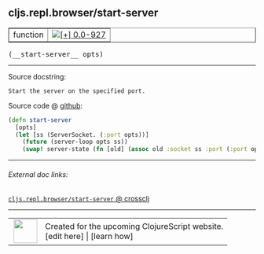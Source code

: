 ## cljs.repl.browser/start-server



 <table border="1">
<tr>
<td>function</td>
<td><a href="https://github.com/cljsinfo/cljs-api-docs/tree/0.0-927"><img valign="middle" alt="[+] 0.0-927" title="Added in 0.0-927" src="https://img.shields.io/badge/+-0.0--927-lightgrey.svg"></a> </td>
</tr>
</table>


 <samp>
(__start-server__ opts)<br>
</samp>

---





Source docstring:

```
Start the server on the specified port.
```


Source code @ [github](https://github.com/clojure/clojurescript/blob/r1211/src/clj/cljs/repl/browser.clj#L264-L269):

```clj
(defn start-server
  [opts]
  (let [ss (ServerSocket. (:port opts))]
    (future (server-loop opts ss))
    (swap! server-state (fn [old] (assoc old :socket ss :port (:port opts))))))
```

<!--
Repo - tag - source tree - lines:

 <pre>
clojurescript @ r1211
└── src
    └── clj
        └── cljs
            └── repl
                └── <ins>[browser.clj:264-269](https://github.com/clojure/clojurescript/blob/r1211/src/clj/cljs/repl/browser.clj#L264-L269)</ins>
</pre>

-->

---



###### External doc links:

[`cljs.repl.browser/start-server` @ crossclj](http://crossclj.info/fun/cljs.repl.browser/start-server.html)<br>

---

 <table>
<tr><td>
<img valign="middle" align="right" width="48px" src="http://i.imgur.com/Hi20huC.png">
</td><td>
Created for the upcoming ClojureScript website.<br>
[edit here] | [learn how]
</td></tr></table>

[edit here]:https://github.com/cljsinfo/cljs-api-docs/blob/master/cljsdoc/cljs.repl.browser_start-server.cljsdoc
[learn how]:https://github.com/cljsinfo/cljs-api-docs/wiki/cljsdoc-files

<!--

This information was too distracting to show to readers, but I'll leave it
commented here since it is helpful to:

- pretty-print the data used to generate this document
- and show how to retrieve that data



The API data for this symbol:

```clj
{:ns "cljs.repl.browser",
 :name "start-server",
 :signature ["[opts]"],
 :history [["+" "0.0-927"]],
 :type "function",
 :full-name-encode "cljs.repl.browser_start-server",
 :source {:code "(defn start-server\n  [opts]\n  (let [ss (ServerSocket. (:port opts))]\n    (future (server-loop opts ss))\n    (swap! server-state (fn [old] (assoc old :socket ss :port (:port opts))))))",
          :title "Source code",
          :repo "clojurescript",
          :tag "r1211",
          :filename "src/clj/cljs/repl/browser.clj",
          :lines [264 269]},
 :full-name "cljs.repl.browser/start-server",
 :docstring "Start the server on the specified port."}

```

Retrieve the API data for this symbol:

```clj
;; from Clojure REPL
(require '[clojure.edn :as edn])
(-> (slurp "https://raw.githubusercontent.com/cljsinfo/cljs-api-docs/catalog/cljs-api.edn")
    (edn/read-string)
    (get-in [:symbols "cljs.repl.browser/start-server"]))
```

-->
